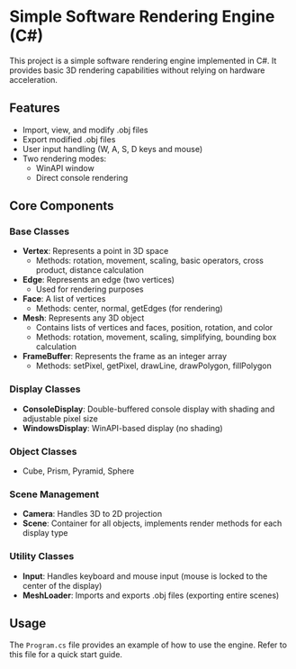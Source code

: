 # Simple Software Rendering Engine (C#)

This project is a simple software rendering engine implemented in C#. It provides basic 3D rendering capabilities without relying on hardware acceleration.

## Features

- Import, view, and modify .obj files
- Export modified .obj files
- User input handling (W, A, S, D keys and mouse)
- Two rendering modes:
  - WinAPI window
  - Direct console rendering

## Core Components

### Base Classes

- **Vertex**: Represents a point in 3D space
  - Methods: rotation, movement, scaling, basic operators, cross product, distance calculation
- **Edge**: Represents an edge (two vertices)
  - Used for rendering purposes
- **Face**: A list of vertices
  - Methods: center, normal, getEdges (for rendering)
- **Mesh**: Represents any 3D object
  - Contains lists of vertices and faces, position, rotation, and color
  - Methods: rotation, movement, scaling, simplifying, bounding box calculation
- **FrameBuffer**: Represents the frame as an integer array
  - Methods: setPixel, getPixel, drawLine, drawPolygon, fillPolygon

### Display Classes

- **ConsoleDisplay**: Double-buffered console display with shading and adjustable pixel size
- **WindowsDisplay**: WinAPI-based display (no shading)

### Object Classes

- Cube, Prism, Pyramid, Sphere

### Scene Management

- **Camera**: Handles 3D to 2D projection
- **Scene**: Container for all objects, implements render methods for each display type

### Utility Classes

- **Input**: Handles keyboard and mouse input (mouse is locked to the center of the display)
- **MeshLoader**: Imports and exports .obj files (exporting entire scenes)

## Usage

The `Program.cs` file provides an example of how to use the engine. Refer to this file for a quick start guide.
